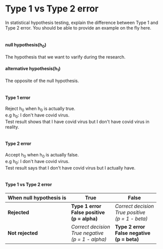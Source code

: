 # Type 1 vs Type 2 error
In statistical hypothesis testing, explain the difference between Type 1 and Type 2 error. You should be able to provide an example on the fly here.
<br>
<br>  



#### null hypothesis(h<sub>0</sub>)
The hypothesis that we want to varify during the research.
<br>

#### alternative hypothesis(h<sub>1</sub>)
The opposite of the null hypothesis.  
<br>

#### Type 1 error
Reject h<sub>0</sub> when h<sub>0</sub> is actually true.  
e.g h<sub>0</sub>: I don't have covid virus.  
    Test result shows that I have covid virus but I don't have covid virus in reality.  
<br>


#### Type 2 error
Accept h<sub>0</sub> when h<sub>0</sub> is actually false.  
e.g h<sub>0</sub>: I don't have covid virus.  
    Test result says that I don't have covid virus but I actually have.  
<br>

#### Type 1 vs Type 2 error  
| When null hypothesis is | **True**                                               | **False**                                             |
|-------------------------|--------------------------------------------------------|-------------------------------------------------------|
| **Rejected**            | **Type 1 error<br>False positive<br>(p = alpha)**      | _Correct decision<br>True positive<br>(p = 1 - beta)_ |
| **Not rejected**        | _Correct decision<br>True negative<br>(p = 1 - alpha)_ | **Type 2 error<br>False negative<br>(p = beta)**      |